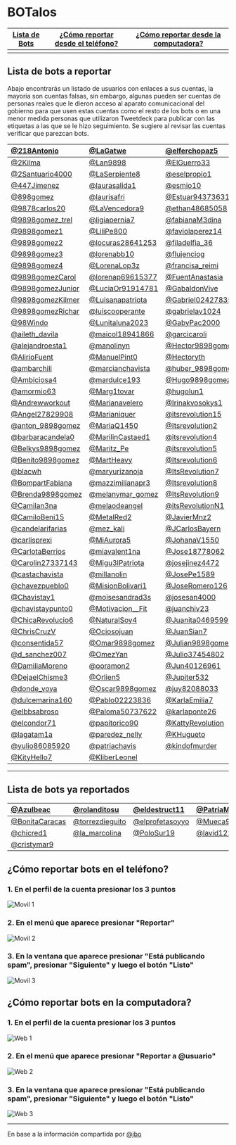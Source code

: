 # BOTalos

[Lista de Bots](#lista-de-bots-a-reportar) | [¿Cómo reportar desde el teléfono?](#cómo-reportar-bots-en-el-teléfono) | [¿Cómo reportar desde la computadora?](#cómo-reportar-bots-en-la-computadora) 
:------------: | :-------------: | :-------------:
 |  | 

  

## Lista de bots a reportar
Abajo encontrarás un listado de usuarios con enlaces a sus cuentas, la mayoría son cuentas falsas, sin embargo, algunas pueden ser cuentas de personas reales que le dieron acceso al aparato comunicacional del gobierno para que usen estas cuentas como el resto de los bots o en una menor medida personas que utilizaron Tweetdeck para publicar con las etiquetas a las que se le hizo seguimiento. Se sugiere al revisar las cuentas verificar que parezcan bots.




<a href='https://twitter.com/218Antonio' target='_blank'>@218Antonio</a> | <a href='https://twitter.com/LaGatwe' target='_blank'>@LaGatwe</a> | <a href='https://twitter.com/elferchopaz5' target='_blank'>@elferchopaz5</a> | <a href='https://twitter.com/patricmonserrat' target='_blank'>@patricmonserrat</a>
:------------ | :------------- | :------------- | :-------------
<a href='https://twitter.com/2Kilma' target='_blank'>@2Kilma</a> | <a href='https://twitter.com/Lan9898' target='_blank'>@Lan9898</a> | <a href='https://twitter.com/ElGuerro33' target='_blank'>@ElGuerro33</a> | <a href='https://twitter.com/Patry39450214' target='_blank'>@Patry39450214</a>
<a href='https://twitter.com/2Santuario4000' target='_blank'>@2Santuario4000</a> | <a href='https://twitter.com/LaSerpiente8' target='_blank'>@LaSerpiente8</a> | <a href='https://twitter.com/eselpropio1' target='_blank'>@eselpropio1</a> | <a href='https://twitter.com/Pedrod1azM' target='_blank'>@Pedrod1azM</a>
<a href='https://twitter.com/447Jimenez' target='_blank'>@447Jimenez</a> | <a href='https://twitter.com/laurasalida1' target='_blank'>@laurasalida1</a> | <a href='https://twitter.com/esmio10' target='_blank'>@esmio10</a> | <a href='https://twitter.com/pedroparedezyo' target='_blank'>@pedroparedezyo</a>
<a href='https://twitter.com/898gomez' target='_blank'>@898gomez</a> | <a href='https://twitter.com/laurisafri' target='_blank'>@laurisafri</a> | <a href='https://twitter.com/Estuar94373631' target='_blank'>@Estuar94373631</a> | <a href='https://twitter.com/perezandreeina' target='_blank'>@perezandreeina</a>
<a href='https://twitter.com/9878carlos20' target='_blank'>@9878carlos20</a> | <a href='https://twitter.com/LaVencedora9' target='_blank'>@LaVencedora9</a> | <a href='https://twitter.com/ethan48685058' target='_blank'>@ethan48685058</a> | <a href='https://twitter.com/Picarayo10' target='_blank'>@Picarayo10</a>
<a href='https://twitter.com/9898gomez_trel' target='_blank'>@9898gomez_trel</a> | <a href='https://twitter.com/ligiapernia7' target='_blank'>@ligiapernia7</a> | <a href='https://twitter.com/fabianaM3dina' target='_blank'>@fabianaM3dina</a> | <a href='https://twitter.com/PilarBeaF' target='_blank'>@PilarBeaF</a>
<a href='https://twitter.com/9898gomez1' target='_blank'>@9898gomez1</a> | <a href='https://twitter.com/LiliPe800' target='_blank'>@LiliPe800</a> | <a href='https://twitter.com/faviolaperez14' target='_blank'>@faviolaperez14</a> | <a href='https://twitter.com/pilargu33603250' target='_blank'>@pilargu33603250</a>
<a href='https://twitter.com/9898gomez2' target='_blank'>@9898gomez2</a> | <a href='https://twitter.com/locuras28641253' target='_blank'>@locuras28641253</a> | <a href='https://twitter.com/filadelfia_36' target='_blank'>@filadelfia_36</a> | <a href='https://twitter.com/playa222120' target='_blank'>@playa222120</a>
<a href='https://twitter.com/9898gomez3' target='_blank'>@9898gomez3</a> | <a href='https://twitter.com/lorenabb10' target='_blank'>@lorenabb10</a> | <a href='https://twitter.com/flujenciog' target='_blank'>@flujenciog</a> | <a href='https://twitter.com/Playa2221201' target='_blank'>@Playa2221201</a>
<a href='https://twitter.com/9898gomez4' target='_blank'>@9898gomez4</a> | <a href='https://twitter.com/LorenaLop3z' target='_blank'>@LorenaLop3z</a> | <a href='https://twitter.com/francisa_reimi' target='_blank'>@francisa_reimi</a> | <a href='https://twitter.com/potencias_7' target='_blank'>@potencias_7</a>
<a href='https://twitter.com/9898gomezCarol' target='_blank'>@9898gomezCarol</a> | <a href='https://twitter.com/lorenap69615377' target='_blank'>@lorenap69615377</a> | <a href='https://twitter.com/FuentAnastasia' target='_blank'>@FuentAnastasia</a> | <a href='https://twitter.com/power_alondra' target='_blank'>@power_alondra</a>
<a href='https://twitter.com/9898gomezJunior' target='_blank'>@9898gomezJunior</a> | <a href='https://twitter.com/LuciaOr91914781' target='_blank'>@LuciaOr91914781</a> | <a href='https://twitter.com/GabaldonVive' target='_blank'>@GabaldonVive</a> | <a href='https://twitter.com/pueblogrande0' target='_blank'>@pueblogrande0</a>
<a href='https://twitter.com/9898gomezKilmer' target='_blank'>@9898gomezKilmer</a> | <a href='https://twitter.com/Luisanapatriota' target='_blank'>@Luisanapatriota</a> | <a href='https://twitter.com/Gabriel02427835' target='_blank'>@Gabriel02427835</a> | <a href='https://twitter.com/PuraEvolucion' target='_blank'>@PuraEvolucion</a>
<a href='https://twitter.com/9898gomezRichar' target='_blank'>@9898gomezRichar</a> | <a href='https://twitter.com/luiscooperante' target='_blank'>@luiscooperante</a> | <a href='https://twitter.com/gabrielav1024' target='_blank'>@gabrielav1024</a> | <a href='https://twitter.com/Ramon20126962' target='_blank'>@Ramon20126962</a>
<a href='https://twitter.com/98Windo' target='_blank'>@98Windo</a> | <a href='https://twitter.com/Lunitaluna2023' target='_blank'>@Lunitaluna2023</a> | <a href='https://twitter.com/GabyPac2000' target='_blank'>@GabyPac2000</a> | <a href='https://twitter.com/RDRIVER34' target='_blank'>@RDRIVER34</a>
<a href='https://twitter.com/aileth_davila' target='_blank'>@aileth_davila</a> | <a href='https://twitter.com/maicol18941866' target='_blank'>@maicol18941866</a> | <a href='https://twitter.com/garcicaroli' target='_blank'>@garcicaroli</a> | <a href='https://twitter.com/RigarManuel' target='_blank'>@RigarManuel</a>
<a href='https://twitter.com/alejandroesta1' target='_blank'>@alejandroesta1</a> | <a href='https://twitter.com/manolinyn' target='_blank'>@manolinyn</a> | <a href='https://twitter.com/Hector9898gomez' target='_blank'>@Hector9898gomez</a> | <a href='https://twitter.com/RodriVict0ria' target='_blank'>@RodriVict0ria</a>
<a href='https://twitter.com/AlirioFuent' target='_blank'>@AlirioFuent</a> | <a href='https://twitter.com/ManuelPint0' target='_blank'>@ManuelPint0</a> | <a href='https://twitter.com/Hectoryth' target='_blank'>@Hectoryth</a> | <a href='https://twitter.com/RojasNaicelys' target='_blank'>@RojasNaicelys</a>
<a href='https://twitter.com/ambarchili' target='_blank'>@ambarchili</a> | <a href='https://twitter.com/marcianchavista' target='_blank'>@marcianchavista</a> | <a href='https://twitter.com/huber_9898gomez' target='_blank'>@huber_9898gomez</a> | <a href='https://twitter.com/RositaC42842426' target='_blank'>@RositaC42842426</a>
<a href='https://twitter.com/Ambiciosa4' target='_blank'>@Ambiciosa4</a> | <a href='https://twitter.com/mardulce193' target='_blank'>@mardulce193</a> | <a href='https://twitter.com/Hugo9898gomez' target='_blank'>@Hugo9898gomez</a> | <a href='https://twitter.com/salinsalan' target='_blank'>@salinsalan</a>
<a href='https://twitter.com/amormio63' target='_blank'>@amormio63</a> | <a href='https://twitter.com/Marg1tovar' target='_blank'>@Marg1tovar</a> | <a href='https://twitter.com/hugolun1' target='_blank'>@hugolun1</a> | <a href='https://twitter.com/samiiifer' target='_blank'>@samiiifer</a>
<a href='https://twitter.com/Andrewworkout' target='_blank'>@Andrewworkout</a> | <a href='https://twitter.com/Marianavelero' target='_blank'>@Marianavelero</a> | <a href='https://twitter.com/Irinakvosokys1' target='_blank'>@Irinakvosokys1</a> | <a href='https://twitter.com/Sebastiiim' target='_blank'>@Sebastiiim</a>
<a href='https://twitter.com/Angel27829908' target='_blank'>@Angel27829908</a> | <a href='https://twitter.com/Marianiquer' target='_blank'>@Marianiquer</a> | <a href='https://twitter.com/itsrevolution15' target='_blank'>@itsrevolution15</a> | <a href='https://twitter.com/Sentil65' target='_blank'>@Sentil65</a>
<a href='https://twitter.com/anton_9898gomez' target='_blank'>@anton_9898gomez</a> | <a href='https://twitter.com/MariaQ1450' target='_blank'>@MariaQ1450</a> | <a href='https://twitter.com/Itsrevolution2' target='_blank'>@Itsrevolution2</a> | <a href='https://twitter.com/Sex_0logia' target='_blank'>@Sex_0logia</a>
<a href='https://twitter.com/barbaracandela0' target='_blank'>@barbaracandela0</a> | <a href='https://twitter.com/MarilinCastaed1' target='_blank'>@MarilinCastaed1</a> | <a href='https://twitter.com/itsrevolution4' target='_blank'>@itsrevolution4</a> | <a href='https://twitter.com/SexyEsto4' target='_blank'>@SexyEsto4</a>
<a href='https://twitter.com/Belkys9898gomez' target='_blank'>@Belkys9898gomez</a> | <a href='https://twitter.com/Maritz_Pe' target='_blank'>@Maritz_Pe</a> | <a href='https://twitter.com/itsrevolution5' target='_blank'>@itsrevolution5</a> | <a href='https://twitter.com/siempreroja5' target='_blank'>@siempreroja5</a>
<a href='https://twitter.com/Benito9898gomez' target='_blank'>@Benito9898gomez</a> | <a href='https://twitter.com/MartHeavy' target='_blank'>@MartHeavy</a> | <a href='https://twitter.com/Itsrevolution6' target='_blank'>@Itsrevolution6</a> | <a href='https://twitter.com/siempretuya95' target='_blank'>@siempretuya95</a>
<a href='https://twitter.com/blacwh' target='_blank'>@blacwh</a> | <a href='https://twitter.com/maryurizanoja' target='_blank'>@maryurizanoja</a> | <a href='https://twitter.com/ItsRevolution7' target='_blank'>@ItsRevolution7</a> | <a href='https://twitter.com/siloBarrios' target='_blank'>@siloBarrios</a>
<a href='https://twitter.com/BompartFabiana' target='_blank'>@BompartFabiana</a> | <a href='https://twitter.com/mazzimilianapr3' target='_blank'>@mazzimilianapr3</a> | <a href='https://twitter.com/Itsrevolution8' target='_blank'>@Itsrevolution8</a> | <a href='https://twitter.com/Simon86887676' target='_blank'>@Simon86887676</a>
<a href='https://twitter.com/Brenda9898gomez' target='_blank'>@Brenda9898gomez</a> | <a href='https://twitter.com/melanymar_gomez' target='_blank'>@melanymar_gomez</a> | <a href='https://twitter.com/ItsRevolution9' target='_blank'>@ItsRevolution9</a> | <a href='https://twitter.com/SimonRey3s' target='_blank'>@SimonRey3s</a>
<a href='https://twitter.com/Camilan3na' target='_blank'>@Camilan3na</a> | <a href='https://twitter.com/melaodeangel' target='_blank'>@melaodeangel</a> | <a href='https://twitter.com/itsRevolutionN1' target='_blank'>@itsRevolutionN1</a> | <a href='https://twitter.com/sisoychavista5' target='_blank'>@sisoychavista5</a>
<a href='https://twitter.com/CamiloBeni15' target='_blank'>@CamiloBeni15</a> | <a href='https://twitter.com/MetalRed2' target='_blank'>@MetalRed2</a> | <a href='https://twitter.com/JavierMnz2' target='_blank'>@JavierMnz2</a> | <a href='https://twitter.com/soychavez0' target='_blank'>@soychavez0</a>
<a href='https://twitter.com/candelarifarias' target='_blank'>@candelarifarias</a> | <a href='https://twitter.com/mez_kali' target='_blank'>@mez_kali</a> | <a href='https://twitter.com/JCarlosBayern' target='_blank'>@JCarlosBayern</a> | <a href='https://twitter.com/superchavista10' target='_blank'>@superchavista10</a>
<a href='https://twitter.com/carlisprexi' target='_blank'>@carlisprexi</a> | <a href='https://twitter.com/MiAurora5' target='_blank'>@MiAurora5</a> | <a href='https://twitter.com/JohanaV1550' target='_blank'>@JohanaV1550</a> | <a href='https://twitter.com/Superpodye' target='_blank'>@Superpodye</a>
<a href='https://twitter.com/CarlotaBerrios' target='_blank'>@CarlotaBerrios</a> | <a href='https://twitter.com/miavalent1na' target='_blank'>@miavalent1na</a> | <a href='https://twitter.com/Jose18778062' target='_blank'>@Jose18778062</a> | <a href='https://twitter.com/Teamoyo7' target='_blank'>@Teamoyo7</a>
<a href='https://twitter.com/Carolin27337143' target='_blank'>@Carolin27337143</a> | <a href='https://twitter.com/Migu3lPatriota' target='_blank'>@Migu3lPatriota</a> | <a href='https://twitter.com/josejinez4472' target='_blank'>@josejinez4472</a> | <a href='https://twitter.com/Temer32449887' target='_blank'>@Temer32449887</a>
<a href='https://twitter.com/castachavista' target='_blank'>@castachavista</a> | <a href='https://twitter.com/millanolin' target='_blank'>@millanolin</a> | <a href='https://twitter.com/JosePe1589' target='_blank'>@JosePe1589</a> | <a href='https://twitter.com/Teofilo27443407' target='_blank'>@Teofilo27443407</a>
<a href='https://twitter.com/chavezpueblo0' target='_blank'>@chavezpueblo0</a> | <a href='https://twitter.com/MisionBolivari1' target='_blank'>@MisionBolivari1</a> | <a href='https://twitter.com/JoseRomero126' target='_blank'>@JoseRomero126</a> | <a href='https://twitter.com/tibu334' target='_blank'>@tibu334</a>
<a href='https://twitter.com/Chavistay1' target='_blank'>@Chavistay1</a> | <a href='https://twitter.com/moisesandrad3s' target='_blank'>@moisesandrad3s</a> | <a href='https://twitter.com/josesan4000' target='_blank'>@josesan4000</a> | <a href='https://twitter.com/Ujiel4' target='_blank'>@Ujiel4</a>
<a href='https://twitter.com/chavistaypunto0' target='_blank'>@chavistaypunto0</a> | <a href='https://twitter.com/Motivacion__Fit' target='_blank'>@Motivacion__Fit</a> | <a href='https://twitter.com/juanchiv23' target='_blank'>@juanchiv23</a> | <a href='https://twitter.com/Valenciasosa20' target='_blank'>@Valenciasosa20</a>
<a href='https://twitter.com/ChicaRevolucio6' target='_blank'>@ChicaRevolucio6</a> | <a href='https://twitter.com/NaturalSoy4' target='_blank'>@NaturalSoy4</a> | <a href='https://twitter.com/Juanita04695997' target='_blank'>@Juanita04695997</a> | <a href='https://twitter.com/Valentinav1550' target='_blank'>@Valentinav1550</a>
<a href='https://twitter.com/ChrisCruzV' target='_blank'>@ChrisCruzV</a> | <a href='https://twitter.com/Ociosojuan' target='_blank'>@Ociosojuan</a> | <a href='https://twitter.com/JuanSian7' target='_blank'>@JuanSian7</a> | <a href='https://twitter.com/venezuela820' target='_blank'>@venezuela820</a>
<a href='https://twitter.com/consentida57' target='_blank'>@consentida57</a> | <a href='https://twitter.com/Omar9898gomez' target='_blank'>@Omar9898gomez</a> | <a href='https://twitter.com/Julian9898gomez' target='_blank'>@Julian9898gomez</a> | <a href='https://twitter.com/VenezuelaAmada4' target='_blank'>@VenezuelaAmada4</a>
<a href='https://twitter.com/d_sanchez007' target='_blank'>@d_sanchez007</a> | <a href='https://twitter.com/OmezYan' target='_blank'>@OmezYan</a> | <a href='https://twitter.com/Julio37454802' target='_blank'>@Julio37454802</a> | <a href='https://twitter.com/Viki30049335' target='_blank'>@Viki30049335</a>
<a href='https://twitter.com/DamiliaMoreno' target='_blank'>@DamiliaMoreno</a> | <a href='https://twitter.com/ooramon2' target='_blank'>@ooramon2</a> | <a href='https://twitter.com/Jun40126961' target='_blank'>@Jun40126961</a> | <a href='https://twitter.com/vinchensomacuto' target='_blank'>@vinchensomacuto</a>
<a href='https://twitter.com/DejaelChisme3' target='_blank'>@DejaelChisme3</a> | <a href='https://twitter.com/Orlien5' target='_blank'>@Orlien5</a> | <a href='https://twitter.com/Jupiter532' target='_blank'>@Jupiter532</a> | <a href='https://twitter.com/yandrea87' target='_blank'>@yandrea87</a>
<a href='https://twitter.com/donde_voya' target='_blank'>@donde_voya</a> | <a href='https://twitter.com/Oscar9898gomez' target='_blank'>@Oscar9898gomez</a> | <a href='https://twitter.com/juy82088033' target='_blank'>@juy82088033</a> | <a href='https://twitter.com/Yanthe23' target='_blank'>@Yanthe23</a>
<a href='https://twitter.com/dulcemarina160' target='_blank'>@dulcemarina160</a> | <a href='https://twitter.com/Pablo02223836' target='_blank'>@Pablo02223836</a> | <a href='https://twitter.com/KarlaEmilia7' target='_blank'>@KarlaEmilia7</a> | <a href='https://twitter.com/yesica32984605' target='_blank'>@yesica32984605</a>
<a href='https://twitter.com/elbbsabroso' target='_blank'>@elbbsabroso</a> | <a href='https://twitter.com/Paloma50737622' target='_blank'>@Paloma50737622</a> | <a href='https://twitter.com/karlaponte26' target='_blank'>@karlaponte26</a> | <a href='https://twitter.com/Yilio3' target='_blank'>@Yilio3</a>
<a href='https://twitter.com/elcondor71' target='_blank'>@elcondor71</a> | <a href='https://twitter.com/papitorico90' target='_blank'>@papitorico90</a> | <a href='https://twitter.com/KattyRevolution' target='_blank'>@KattyRevolution</a> | <a href='https://twitter.com/yoendrilirio' target='_blank'>@yoendrilirio</a>
<a href='https://twitter.com/lagatam1a' target='_blank'>@lagatam1a</a> | <a href='https://twitter.com/paredez_nelly' target='_blank'>@paredez_nelly</a> | <a href='https://twitter.com/KHugueto' target='_blank'>@KHugueto</a> | <a href='https://twitter.com/yotancarriola' target='_blank'>@yotancarriola</a>
<a href='https://twitter.com/yulio86085920' target='_blank'>@yulio86085920</a> | <a href='https://twitter.com/patriachavis' target='_blank'>@patriachavis</a> | <a href='https://twitter.com/kindofmurder' target='_blank'>@kindofmurder</a> | <a href='https://twitter.com/yuk_9898gomez' target='_blank'>@yuk_9898gomez</a>
<a href='https://twitter.com/KityHello7' target='_blank'>@KityHello7</a> | <a href='https://twitter.com/KliberLeonel' target='_blank'>@KliberLeonel</a> |  | 


  
  -----------------------------------------
  
## Lista de bots ya reportados


<a href='https://twitter.com/Azulbeac' target='_blank'>@Azulbeac</a> | <a href='https://twitter.com/rolanditosu' target='_blank'>@rolanditosu</a> | <a href='https://twitter.com/eldestruct11' target='_blank'>@eldestruct11</a> | <a href='https://twitter.com/PatriaMia15' target='_blank'>@PatriaMia15</a>
:------------ | :------------- | :------------- | :-------------
<a href='https://twitter.com/BonitaCaracas' target='_blank'>@BonitaCaracas</a> | <a href='https://twitter.com/torrezdieguito' target='_blank'>@torrezdieguito</a> | <a href='https://twitter.com/elprofetasoyyo' target='_blank'>@elprofetasoyyo</a> | <a href='https://twitter.com/Mueca97906683' target='_blank'>@Mueca97906683</a>
<a href='https://twitter.com/chicred1' target='_blank'>@chicred1</a> | <a href='https://twitter.com/la_marcolina' target='_blank'>@la_marcolina</a> | <a href='https://twitter.com/PoloSur19' target='_blank'>@PoloSur19</a> | <a href='https://twitter.com/lavid1212' target='_blank'>@lavid1212</a>
<a href='https://twitter.com/cristymar9' target='_blank'>@cristymar9</a> |  |  | 


  

## ¿Cómo reportar bots en el teléfono?

### 1. En el perfil de la cuenta presionar los 3 puntos
![Movil 1](movil-1.png)

### 2. En el menú que aparece presionar "Reportar"
![Movil 2](movil-2.png)

### 3. En la ventana que aparece presionar "Está publicando spam", presionar "Siguiente" y luego el botón "Listo"
![Movil 3](movil-3.png)


## ¿Cómo reportar bots en la computadora?

### 1. En el perfil de la cuenta presionar los 3 puntos
![Web 1](web-1.png)


### 2. En el menú que aparece presionar "Reportar a @usuario"
![Web 2](web-2.png)


### 3. En la ventana que aparece presionar "Está publicando spam", presionar "Siguiente" y luego el botón "Listo"
![Web 3](web-3.png)


-------------------------------
En base a la información compartida por <a href='https://twitter.com/jbo/status/872772026171351040' target='_blank'>@jbo</a>
